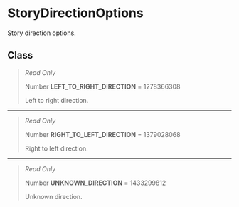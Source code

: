 # StoryDirectionOptions
Story direction options.

## Class
> *Read Only* 
> 
> Number **LEFT_TO_RIGHT_DIRECTION** = 1278366308
> 
> Left to right direction.
*** 
> *Read Only* 
> 
> Number **RIGHT_TO_LEFT_DIRECTION** = 1379028068
> 
> Right to left direction.
*** 
> *Read Only* 
> 
> Number **UNKNOWN_DIRECTION** = 1433299812
> 
> Unknown direction.

